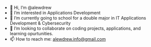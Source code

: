- 👋 Hi, I’m @alewdrew
- 👀 I’m interested in Applications Development
- 🌱 I’m currently going to school for a double major in IT Applications Development & Cybersecurity
- 💞️ I’m looking to collaborate on coding projects, applications, and learning opurtunities.
- 📫 How to reach me: alewdrew.info@gmail.com

